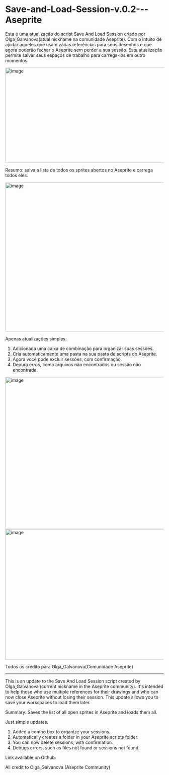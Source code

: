 # Save-and-Load-Session-v.0.2---Aseprite
Esta é uma atualização do script Save And Load Session criado por Olga_Galvanova(atual nickname na comunidade Aseprite). Com o intuito de ajudar aqueles que usam várias referências para seus desenhos e que agora poderão fechar o Aseprite sem perder a sua sessão. Esta atualização permite salvar seus espaços de trabalho para carrega-los em outro momentos

<img width="538" height="303" alt="image" src="https://github.com/user-attachments/assets/b0e11ea9-bf82-4a58-bbf7-25889181ebc9" />

Resumo: salva a lista de todos os sprites abertos no Aseprite e carrega todos eles.

<img width="697" height="475" alt="image" src="https://github.com/user-attachments/assets/ba11b251-fa15-46b4-bff7-a7cbddeb40ec" />

Apenas atualizações simples.
1. Adicionada uma caixa de combinação para organizar suas sessões.
2. Cria automaticamente uma pasta na sua pasta de scripts do Aseprite.
3. Agora você pode excluir sessões, com confirmação.
4. Depura erros, como arquivos não encontrados ou sessão não encontrada.

<img width="750" height="484" alt="image" src="https://github.com/user-attachments/assets/e56cf456-c1cb-47ba-a0b6-4a9cb515c464" />
<img width="554" height="415" alt="image" src="https://github.com/user-attachments/assets/76d00e60-9d6c-4e8c-a38e-848dfea575fa" />

Todos os crédito para Olga_Galvanova(Comunidade Aseprite)

-----------------------------------------------------------------------------------------
This is an update to the Save And Load Session script created by Olga_Galvanova (current nickname in the Aseprite community). It's intended to help those who use multiple references for their drawings and who can now close Aseprite without losing their session. This update allows you to save your workspaces to load them later.

Summary: Saves the list of all open sprites in Aseprite and loads them all.

Just simple updates.
1. Added a combo box to organize your sessions.
2. Automatically creates a folder in your Aseprite scripts folder.
3. You can now delete sessions, with confirmation.
4. Debugs errors, such as files not found or sessions not found.

Link available on Github:

All credit to Olga_Galvanova (Aseprite Community)
